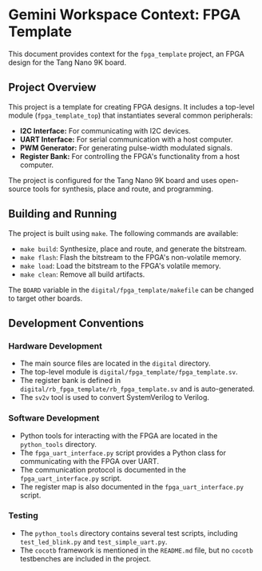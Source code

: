 # Gemini Workspace Context: FPGA Template

This document provides context for the `fpga_template` project, an FPGA design for the Tang Nano 9K board.

## Project Overview

This project is a template for creating FPGA designs. It includes a top-level module (`fpga_template_top`) that instantiates several common peripherals:

*   **I2C Interface:** For communicating with I2C devices.
*   **UART Interface:** For serial communication with a host computer.
*   **PWM Generator:** For generating pulse-width modulated signals.
*   **Register Bank:** For controlling the FPGA's functionality from a host computer.

The project is configured for the Tang Nano 9K board and uses open-source tools for synthesis, place and route, and programming.

## Building and Running

The project is built using `make`. The following commands are available:

*   `make build`: Synthesize, place and route, and generate the bitstream.
*   `make flash`: Flash the bitstream to the FPGA's non-volatile memory.
*   `make load`: Load the bitstream to the FPGA's volatile memory.
*   `make clean`: Remove all build artifacts.

The `BOARD` variable in the `digital/fpga_template/makefile` can be changed to target other boards.

## Development Conventions

### Hardware Development

*   The main source files are located in the `digital` directory.
*   The top-level module is `digital/fpga_template/fpga_template.sv`.
*   The register bank is defined in `digital/rb_fpga_template/rb_fpga_template.sv` and is auto-generated.
*   The `sv2v` tool is used to convert SystemVerilog to Verilog.

### Software Development

*   Python tools for interacting with the FPGA are located in the `python_tools` directory.
*   The `fpga_uart_interface.py` script provides a Python class for communicating with the FPGA over UART.
*   The communication protocol is documented in the `fpga_uart_interface.py` script.
*   The register map is also documented in the `fpga_uart_interface.py` script.

### Testing

*   The `python_tools` directory contains several test scripts, including `test_led_blink.py` and `test_simple_uart.py`.
*   The `cocotb` framework is mentioned in the `README.md` file, but no `cocotb` testbenches are included in the project.
